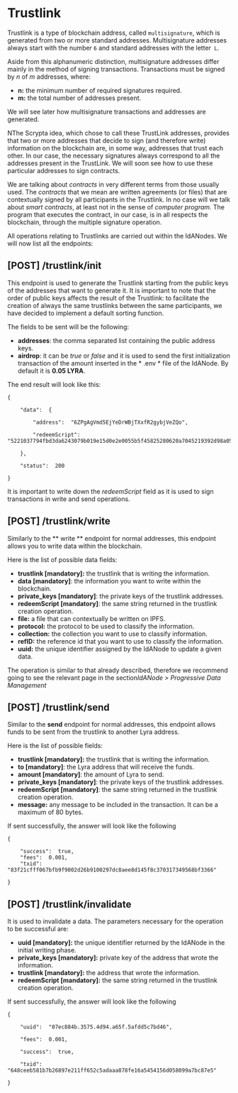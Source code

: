 # Trustlink

Trustlink is a type of blockchain address, called `multisignature`, which is generated from two or more standard addresses. Multisignature addresses always start with the number `6` and standard addresses with the letter` L`.

Aside from this alphanumeric distinction, multisignature addresses differ mainly in the method of signing transactions. Transactions must be signed by _n_ of _m_ addresses, where:
- **n:** the minimum number of required signatures required.
- **m:** the total number of addresses present.

We will see later how multisignature transactions and addresses are generated.

NThe Scrypta idea, which chose to call these TrustLink addresses, provides that two or more addresses that decide to sign (and therefore write) information on the blockchain are, in some way, addresses that trust each other. In our case, the necessary signatures always correspond to all the addresses present in the TrustLink. We will soon see how to use these particular addresses to sign contracts.

We are talking about *contracts* in very different terms from those usually used. The *contracts* that we mean are written agreements (or files) that are contextually signed by all participants in the Trustlink. In no case will we talk about *smart contracts*, at least not in the sense of *computer program*. The program that executes the contract, in our case, is in all respects the blockchain, through the multiple signature operation.

All operations relating to Trustlinks are carried out within the IdANodes. We will now list all the endpoints:

## [POST] /trustlink/init

This endpoint is used to generate the Trustlink starting from the public keys of the addresses that want to generate it. It is important to note that the order of public keys affects the result of the Trustlink: to facilitate the creation of always the same trustlinks between the same participants, we have decided to implement a default sorting function.

The fields to be sent will be the following:

 - **addresses**: the comma separated list containing the public address keys.
 - **airdrop**: it can be *true* or *false* and it is used to send the first initialization transaction of the amount inserted in the * .env * file of the IdANode. By default it is **0.05 LYRA**.

The end result will look like this:
```
{

	"data":  {

		"address":  "6ZPgAgVmd5EjYeDrWBjTXxfR2gybjVeZQo",

		"redeemScript":  "5221037794fbd3da6243079b019e15d0e2e0055b5f45825280620a7045219392d98a05210380ad898c608f92f52adec7a3c9a5bd42417218dab6d0aec60a50c299b9e0ad2052ae"

	},

	"status":  200

}
```

It is important to write down the *redeemScript* field as it is used to sign transactions in write and send operations.

## [POST] /trustlink/write

Similarly to the ** write ** endpoint for normal addresses, this endpoint allows you to write data within the blockchain.

Here is the list of possible data fields:
- **trustlink [mandatory]:** the trustlink that is writing the information.
- **data [mandatory]**: the information you want to write within the blockchain.
- **private_keys [mandatory]**: the private keys of the trustlink addresses.
- **redeemScript [mandatory]**: the same string returned in the trustlink creation operation.
- **file:** a file that can contextually be written on IPFS.
- **protocol:** the protocol to be used to classify the information.
- **collection:** the collection you want to use to classify information.
- **refID:** the reference id that you want to use to classify the information.
- **uuid:** the unique identifier assigned by the IdANode to update a given data.

The operation is similar to that already described, therefore we recommend going to see the relevant page in the section*IdANode > Progressive Data Management*

##  [POST] /trustlink/send

Similar to the **send** endpoint for normal addresses, this endpoint allows funds to be sent from the trustlink to another Lyra address.

Here is the list of possible fields:
- **trustlink [mandatory]:** the trustlink that is writing the information.
- **to [mandatory]**: the Lyra address that will receive the funds.
- **amount [mandatory]**: the amount of Lyra to send.
- **private_keys [mandatory]**: the private keys of the trustlink addresses.
- **redeemScript [mandatory]**: the same string returned in the trustlink creation operation.
- **message:** any message to be included in the transaction. It can be a maximum of 80 bytes.

If sent successfully, the answer will look like the following
```
{

	"success":  true,
	"fees":  0.001,
	"txid":  "83f21cfff067bfb9f9002d26b9100297dc8aee8d145f8c370317349568bf3366"

}
```

## [POST] /trustlink/invalidate

It is used to invalidate a data. The parameters necessary for the operation to be successful are:
- **uuid [mandatory]:** the unique identifier returned by the IdANode in the initial writing phase.
-  **private_keys [mandatory]:** private key of the address that wrote the information.
- **trustlink [mandatory]:** the address that wrote the information.
- **redeemScript [mandatory]:** the same string returned in the trustlink creation operation.


If sent successfully, the answer will look like the following
```
{

	"uuid":  "07ec884b.3575.4d94.a65f.5afdd5c7bd46",

	"fees":  0.001,

	"success":  true,

	"txid":  "648ceeb581b7b26897e211ff652c5adaaa878fe16a5454156d058099a7bc87e5"

}
```
<!--stackedit_data:
eyJoaXN0b3J5IjpbLTkxNDc5MzI2MiwyMDU4MzMzNTU3LC02Mz
cxMDY3MjksMzY4Mjg5ODE2LDMyNTA5NTAwNyw4NDY1MzIzMzcs
LTIzNTY5OTAzNCwxMTc5NjI4ODEzLDEyMTc4MjU2NzQsLTE3MT
Q2NjA1NzIsLTExNzg2ODI2MTMsMTI2NzY3NTE5NiwtNjUxMjQ3
NzI4XX0=
-->